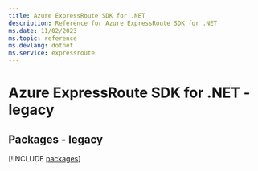 ```yaml
---
title: Azure ExpressRoute SDK for .NET
description: Reference for Azure ExpressRoute SDK for .NET
ms.date: 11/02/2023
ms.topic: reference
ms.devlang: dotnet
ms.service: expressroute
---
```

# Azure ExpressRoute SDK for .NET - legacy
## Packages - legacy
[!INCLUDE [packages](expressroute-index.md)]